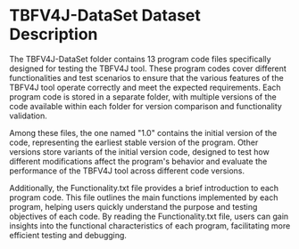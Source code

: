 # TBFV4J-DataSet Dataset Description

The TBFV4J-DataSet folder contains 13 program code files specifically designed for testing the TBFV4J tool. These program codes cover different functionalities and test scenarios to ensure that the various features of the TBFV4J tool operate correctly and meet the expected requirements. Each program code is stored in a separate folder, with multiple versions of the code available within each folder for version comparison and functionality validation.

Among these files, the one named "1.0" contains the initial version of the code, representing the earliest stable version of the program. Other versions store variants of the initial version code, designed to test how different modifications affect the program's behavior and evaluate the performance of the TBFV4J tool across different code versions.

Additionally, the Functionality.txt file provides a brief introduction to each program code. This file outlines the main functions implemented by each program, helping users quickly understand the purpose and testing objectives of each code. By reading the Functionality.txt file, users can gain insights into the functional characteristics of each program, facilitating more efficient testing and debugging.

